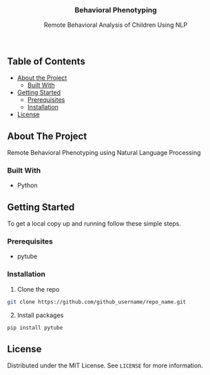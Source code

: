 
<!-- PROJECT LOGO -->
<br />
<p align="center">

  <h3 align="center">Behavioral Phenotyping</h3>

  <p align="center">
    Remote Behavioral Analysis of Children Using NLP
    <br />
    <br />
    <br />
  </p>
</p>



<!-- TABLE OF CONTENTS -->
## Table of Contents

* [About the Project](#about-the-project)
  * [Built With](#built-with)
* [Getting Started](#getting-started)
  * [Prerequisites](#prerequisites)
  * [Installation](#installation)
* [License](#license)




<!-- ABOUT THE PROJECT -->
## About The Project

Remote Behavioral Phenotyping using Natural Language Processing



### Built With

* Python



<!-- GETTING STARTED -->
## Getting Started

To get a local copy up and running follow these simple steps.

### Prerequisites

* pytube


### Installation

1. Clone the repo
```sh
git clone https://github.com/github_username/repo_name.git
```
2. Install packages
```sh
pip install pytube
```


<!-- LICENSE -->
## License

Distributed under the MIT License. See `LICENSE` for more information.



